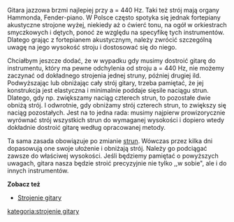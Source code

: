 Gitara jazzowa brzmi najlepiej przy a = 440 Hz. Taki też strój mają
organy Hammonda, Fender-piano. W Polsce często spotyka się jednak
fortepiany akustyczne strojone wyżej, niekiedy aż o ćwierć tonu, na ogół
w orkiestrach smyczkowych i dętych, ponoć ze względu na specyfikę tych
instrumentów. Dlatego grając z fortepianem akustycznym, należy zwrócić
szczególną uwagę na jego wysokość stroju i dostosować się do niego.

Chciałbym jeszcze dodać, że w wypadku gdy musimy dostroić gitarę do
instrumentu, który ma pewne odchylenia od stroju a = 440 Hz, nie możemy
zaczynać od dokładnego strojenia jednej struny, później drugiej ild.
Podwyższając lub obniżając cały strój gitary, trzeba pamiętać, że jej
konstrukcja jest elastyczna i minimalnie poddaje sięsile naciągu strun.
Dlatego, gdy np. zwiększamy naciąg czterech strun, to pozostałe dwie
obniżą strój. I odwrotnie, gdy obniżamy strój czterech strun, to
zwiększy się naciąg pozostałych. Jest na to jedna rada: musimy najpierw
prowizorycznie wyrównać strój wszystkich strun do wymaganej wysokości i
dopiero wtedy dokładnie dostroić gitarę według opracowanej metody.

Ta sama zasada obowiązuje po zmianie [strun](struna "wikilink"). Wówczas
przez kilka dni dopasowują one swoje ułożenie i obniżają strój. Należy
go podciągać zawsze do właściwej wysokości. Jeśli będziemy pamiętać o
powyższych uwagach, gitara nasza będzie stroić precyzyjnie nie tylko ,,w
sobie", ale i do innych instrumentów.

**Zobacz też**

  - [Strojenie gitary](Strojenie_gitary "wikilink")

[kategoria:strojenie gitary](kategoria:strojenie_gitary "wikilink")